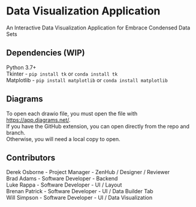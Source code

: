 # Data Visualization Application
An Interactive Data Visualization Application for Embrace Condensed Data Sets

## Dependencies (WIP)
Python 3.7+  
Tkinter - `pip install tk` or `conda install tk`  
Matplotlib  - `pip install matplotlib` or `conda install matplotlib`  

## Diagrams
To open each drawio file, you must open the file with https://app.diagrams.net/.  
If you have the GitHub extension, you can open directly from the repo and branch.  
Otherwise, you will need a local copy to open.  

## Contributors
Derek Osborne - Project Manager - ZenHub / Designer / Reviewer  
Brad Adams - Software Developer - Backend  
Luke Rappa - Software Developer - UI / Layout  
Brenan Patrick - Software Developer - UI / Data Builder Tab  
Will Simpson -  Software Developer - UI / Data Visualization  

